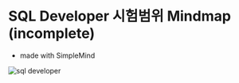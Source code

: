 # SQL Developer 시험범위 Mindmap (incomplete)
- made with SimpleMind

![sql developer](https://user-images.githubusercontent.com/28600272/40915383-c6eb6fbe-6836-11e8-8fe0-540be152e8fe.png)

